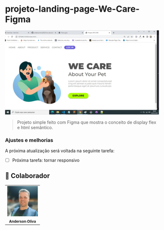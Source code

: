 # projeto-landing-page-We-Care-Figma

<img src="./we-care.img" alt="image-landing-page">

> Projeto simple feito com Figma que mostra o conceito de display flex e html semântico.

### Ajustes e melhorias

A próxima atualização será voltada na seguinte tarefa:

- [ ] Próxima tarefa: tornar responsivo


## 🤝 Colaborador

<table>
  <tr>
    <td align="center">
      <a href="https://www.linkedin.com/in/anderson-oliva/">
        <img src="./meuperfil.img" width="100px;" alt="Foto de Anderson Oliva"/><br>
        <sub>
          <b>Anderson Oliva</b>
        </sub>
      </a>
    </td>
    
</table>
